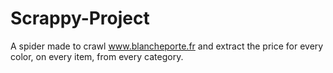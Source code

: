 # Scrappy-Project

A spider made to crawl www.blancheporte.fr and extract the price for every color, on every item, from every category.
